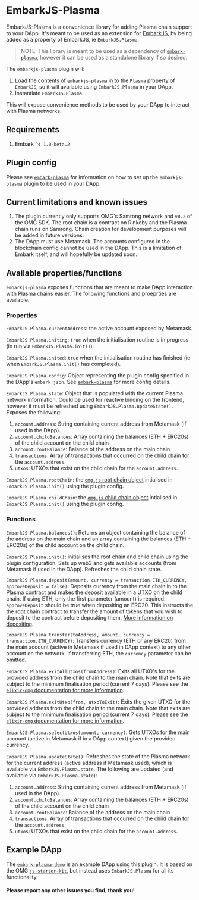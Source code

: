 # EmbarkJS-Plasma
EmbarkJS-Plasma is a convenience library for adding Plasma chain support to your DApp. It's meant to be used as an extension for [EmbarkJS](https://github.com/embark-framework/embark/packages/embarkjs), by being added as a property of EmbarkJS, ie `EmbarkJS.Plasma`.

> NOTE: This library is meant to be used as a dependency of [`embark-plasma`](https://github.com/embark-framework/embark-plasma), however it can be used as a standalone library if so desired.

The `embarkjs-plasma` plugin will:
1. Load the contents of `embarkjs-plasma` in to the `Plasma` property of `EmbarkJS`, so it will available using `EmbarkJS.Plasma` in your DApp.
2. Instantiate `EmbarkJS.Plasma`.

This will expose convenience methods to be used by your DApp to interact with Plasma networks.

## Requirements
1. Embark `^4.1.0-beta.2`

## Plugin config
Please see [`embark-plasma`](https://github.com/embark-framework/embark-plasma) for information on how to set up the `embarkjs-plasma` plugin to be used in your DApp. 

## Current limitations and known issues
1. The plugin currently only supports OMG's Samrong network and `v0.2` of the OMG SDK. The root chain is a contract on Rinkeby and the Plasma chain runs on Samrong. Chain creation for development purposes will be added in future versions.
2. The DApp must use Metamask. The accounts configured in the blockchain config cannot be used in the DApp. This is a limitation of Embark itself, and will hopefully be updated soon.

## Available properties/functions
`embarkjs-plasma` exposes functions that are meant to make DApp interaction with Plasma chains easier. The following functions and proeprties are available.

### Properties
`EmbarkJS.Plasma.currentAddress`: the active account exposed by Metamask.

`EmbarkJS.Plasma.initing`: `true` when the initialisation routine is in progress (ie run via `EmbarkJS.Plasma.init()`).

`EmbarkJS.Plasma.inited`: `true` when the initialisation routine has finished (ie when `EmbarkJS.Plasma.init()` has completed).

`EmbarkJS.Plasma.config`: Object representing the plugin config specified in the DApp's `embark.json`. See [`embark-plasma`](https://github.com/embark-framework/embark-plasma) for more config details.

`EmbarkJS.Plasma.state`: Object that is populated with the current Plasma network information. Could be used for reactive binding on the frontend, however it must be refreshed using `EmbarkJS.Plasma.updateState()`. Exposes the following:
  1. `account.address`: String containing current address from Metamask (if used in the DApp).
  2. `account.childBalances`: Array containing the balances (ETH + ERC20s) of the child account on the child chain
  3. `account.rootBalance`: Balance of the address on the main chain
  4. `transactions`: Array of transactions that occurred on the child chain for the `account.address`.
  5. `utxos`: UTXOs that exist on the child chain for the `account.address`. 

`EmbarkJS.Plasma.rootChain`: the [`omg.js` root chain object](https://github.com/omisego/omg-js/tree/master/packages/omg-js-rootchain) intialised in `EmbarkJS.Plasma.init()` using the plugin config.

`EmbarkJS.Plasma.childChain`: the [`omg.js` child chain object](https://github.com/omisego/omg-js/tree/master/packages/omg-js-childchain) intialised in `EmbarkJS.Plasma.init()` using the plugin config.

### Functions
`EmbarkJS.Plasma.balances()`: Returns an object containing the balance of the address on the main chain and an array containing the balances (ETH + ERC20s) of the child account on the child chain.

`EmbarkJS.Plasma.init()`: initialises the root chain and child chain using the plugin configuration. Sets up web3 and gets available accounts (from Metamask if used in the DApp). Refreshes the child chain state.

`EmbarkJS.Plasma.deposit(amount, currency = transaction.ETH_CURRENCY, approveDeposit = false)`: Deposits currency from the main chain in to the Plasma contract and makes the deposit available in a UTXO on the child chain. If using ETH, only the first parameter (amount) is required. `approveDeposit` should be true when depositing an ERC20. This instructs the the root chain contract to transfer the amount of tokens that you wish to deposit to the contract before depositing them. [More information on depositing](https://github.com/omisego/dev-portal/blob/master/guides/morevp_eli5.md#deposits).

`EmbarkJS.Plasma.transfer(toAddress, amount, currency = transaction.ETH_CURRENCY)`: Transfers currency (ETH or any ERC20) from the main account (active in Metamask if used in DApp context) to any other account on the network. If transferring ETH, the `currency` parameter can be omitted.

`EmbarkJS.Plasma.exitAllUtxos(fromAddress)`: Exits all UTXO's for the provided address from the child chain to the main chain. Note that exits are subject to the minimum finalisation period (current 7 days). Please see the [`elixir-omg` documentation for more information](https://github.com/omisego/elixir-omg/blob/master/docs/morevp.md#morevp-exit-protocol-specification).

`EmbarkJS.Plasma.exitUtxo(from, utxoToExit)`: Exits the given UTXO for the provided address from the child chain to the main chain. Note that exits are subject to the minimum finalisation period (current 7 days). Please see the [`elixir-omg` documentation for more information](https://github.com/omisego/elixir-omg/blob/master/docs/morevp.md#morevp-exit-protocol-specification).

`EmbarkJS.Plasma.selectUtxos(amount, currency)`: Gets UTXOs for the main account (active in Metamask if in a DApp context) given the provided currency.

`EmbarkJS.Plasma.updateState()`: Refreshes the state of the Plasma network for the current address (active address if Metamask used), which is available via `EmbarkJS.Plasma.state`. The following are updated (and available via `EmbarkJS.Plasma.state`):
  1. `account.address`: String containing current address from Metamask (if used in the DApp).
  2. `account.childBalances`: Array containing the balances (ETH + ERC20s) of the child account on the child chain
  3. `account.rootBalance`: Balance of the address on the main chain
  4. `transactions`: Array of transactions that occurred on the child chain for the `account.address`.
  5. `utxos`: UTXOs that exist on the child chain for the `account.address`. 

## Example DApp
The [`embark-plasma-demo`](https://github.com/embark-framework/embark-plasma-demo) is an example DApp using this plugin. It is based on the OMG [`js-starter-kit`](https://github.com/omisego/js-starter-kit), but instead uses `EmbarkJS.Plasma` for all its functionality.

#### Please report any other issues you find, thank you!

